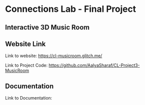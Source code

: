 # Connections Lab - Final Project

## Interactive 3D Music Room

## Website Link

Link to website: https://cl-musicroom.glitch.me/

Link to Project Code: https://github.com/AalyaSharaf/CL-Project3-MusicRoom

## Documentation

Link to Documentation: 
